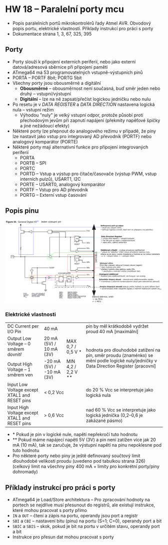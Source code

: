 # HW 18 – Paralelní porty mcu

* Popis paralelních portů mikrokontrolérů řady Atmel AVR. Obvodový popis portu, elektrické vlastnosti. Příklady instrukcí pro práci s porty
* Dokumentace strana 1, 3, 67, 325, 395

## Porty

* Porty slouží k připojení externích periferií, nebo jako externí datová/adresová sběrnice při připojení paměti
* ATmega64 má 53 programovatelných vstupně-výstupních pinů
* PORTA – PORTF 8bit; PORTG 5bit
* Všechny porty jsou obousměrné a digitální
  * __Obousměrné__ – obousměrnost není současná, buď směr jeden nebo druhý – vstupní/výstupní
  * __Digitální__ – lze na ně zapsat/přečíst logickou jedničku nebo nulu
* Po resetu je v _DATA REGISTER_ a _DATA DIRECTION_ nastavena logická nula – vstupní režim
  * Výhodou "nuly" je velký vstupní odpor, protože působí proti přechodovým jevům při zapnutí napájení (překmity napěťové špičky a jiné nežádoucí efekty)
* Některé porty lze přepnout do analogového režimu v případě, že piny lze nastavit jako vstup pro integrovaný AD převodník (PORTF) nebo analogový komparátor (PORTE)
* Některé porty mají alternativní funkce pro připojení integrovaných periferií
  * PORTA
  * PORTB – SPI
  * PORTC
  * PORTD – Vstup a výstup pro čítače/časovače (výstup PWM, vstup interních pulzů), USART1, I2C
  * PORTE – USART0, analogový komparátor
  * PORTF – Vstup pro AD převodník
  * PORTG – Externí vstup časování

## Popis pinu

![pin](./img/HW_18_01.png)

### Elektrické vlastnosti

<table><tbody>
    <tr><td>DC Current per I/O Pin</td><td colspan=2>40 mA</td><td>pin by měl krátkodobě vydržet proud 40 mA [maximální]</td></tr>
    <tr><td>Output Low Voltage – 0 směrem dovnitř</td><td>20 mA (5V) / 10 mA (3V)</td><td>MAX 0,7 / 0,5 V *</td><td rowspan=2>hodnota pro dlouhodobé zatížení na pin, směr proudu (znaménko) se mění podle logické nuly/jedničky v Data Direction Register [pracovní]</td></tr>
    <tr><td>Output High Voltage – 1 směrem ven</td><td>-20 mA (5V) / -10 mA (3V)</td><td>MIN 4,2 / 2,2 V **</td></tr>
    <tr><td>Input Low Voltage except XTAL1 and RESET pins</td><td colspan=2>< 0,2 Vcc</td><td>do 20 % Vcc se interpretuje jako logická nula</td></tr>
    <tr><td>Input High Voltage except XTAL1 and RESET pins</td><td colspan=2>> 0,6 Vcc</td><td>nad 60 % Vcc se interpretuje jako logická jednička (0,2–0,6 je zakázané pásmo)</td></tr>
</tbody></table>

* \* Pokud je pin v logické nule, napětí nepřekročí tuto hodnotu
* \*\* Pokud máme napájecí napětí 5V (3V) a pin není zatížen více jak 20 mA (10 mA), tak se zaručuje,  že výstupní napětí na pinu nepoklesne pod tuto hodnotu
* Pro některé porty nebo piny je ještě definovaný součtový limit dlouhodobé velikosti proudu (uvedeno pod tabulkou strana 326) (celkový limit na všechny piny 400 mA + limity pro konkrétní porty/piny dohromady)

## Příklady instrukcí pro práci s porty

* ATmega64 je Load/Store architektura – Pro zpracování hodnoty na portech se nejdříve musí přesunout do registrů, ale existují instrukce, které mohou pracovat s porty přímo
* `IN` a `OUT` – čtení a zápis na portu, operandy jsou port a registr
* `SBI` a `CBI` – nastavení bitu (pinu) na portu (S=1; C=0), operandy port a bit
* `SBIC` a `SBIS` – skok, pokud je bit na portu v určitém stavu, operandy port a bit
* Instrukce pro přesun dat mohou pracovat s porty
